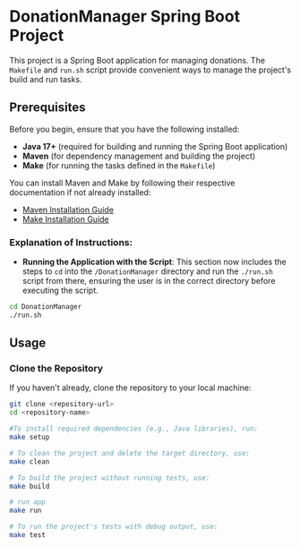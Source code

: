# DonationManager Spring Boot Project

This project is a Spring Boot application for managing donations. The `Makefile` and `run.sh` script provide convenient ways to manage the project's build and run tasks.

## Prerequisites

Before you begin, ensure that you have the following installed:

- **Java 17+** (required for building and running the Spring Boot application)
- **Maven** (for dependency management and building the project)
- **Make** (for running the tasks defined in the `Makefile`)

You can install Maven and Make by following their respective documentation if not already installed:

- [Maven Installation Guide](https://maven.apache.org/install.html)
- [Make Installation Guide](https://www.gnu.org/software/make/)


### Explanation of Instructions:

- **Running the Application with the Script**: This section now includes the steps to `cd` into the `/DonationManager` directory and run the `./run.sh` script from there, ensuring the user is in the correct directory before executing the script.

```bash
cd DonationManager
./run.sh
```

## Usage

### Clone the Repository

If you haven't already, clone the repository to your local machine:

```bash
git clone <repository-url>
cd <repository-name>

#To install required dependencies (e.g., Java libraries), run:
make setup

# To clean the project and delete the target directory, use:
make clean

# To build the project without running tests, use:
make build

# run app
make run

# To run the project's tests with debug output, use:
make test
```
